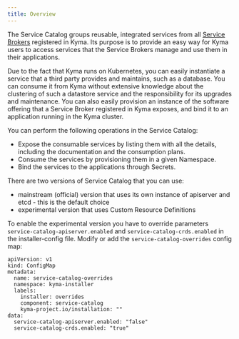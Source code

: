 ```yaml
---
title: Overview
---
```


The Service Catalog groups reusable, integrated services from all [Service Brokers](#service-brokers-overview) registered in Kyma. Its purpose is to provide an easy way for Kyma users to access services that the Service Brokers manage and use them in their applications.

Due to the fact that Kyma runs on Kubernetes, you can easily instantiate a service that a third party provides and maintains, such as a database. You can consume it from Kyma without extensive knowledge about the clustering of such a datastore service and the responsibility for its upgrades and maintenance. You can also easily provision an instance of the software offering that a Service Broker registered in Kyma exposes, and bind it to an application running in the Kyma cluster.

You can perform the following operations in the Service Catalog:

- Expose the consumable services by listing them with all the details, including the documentation and the consumption plans.
- Consume the services by provisioning them in a given Namespace.
- Bind the services to the applications through Secrets.

There are two versions of Service Catalog that you can use:

- mainstream (official) version that uses its own instance of apiserver and etcd - this is the default choice
- experimental version that uses Custom Resource Definitions

To enable the experimental version you have to override parameters `service-catalog-apiserver.enabled` and `service-catalog-crds.enabled`
in the installer-config file. Modify or add the `service-catalog-overrides` config map:  
```
apiVersion: v1
kind: ConfigMap
metadata:
  name: service-catalog-overrides
  namespace: kyma-installer
  labels:
    installer: overrides
    component: service-catalog
    kyma-project.io/installation: ""
data:
  service-catalog-apiserver.enabled: "false"
  service-catalog-crds.enabled: "true"
```
